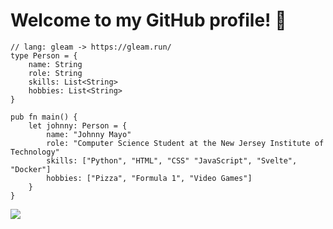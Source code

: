 # Welcome to my GitHub profile! 👋

```gleam
// lang: gleam -> https://gleam.run/
type Person = {
    name: String
    role: String
    skills: List<String>
    hobbies: List<String>
}

pub fn main() {
    let johnny: Person = {
        name: "Johnny Mayo"
        role: "Computer Science Student at the New Jersey Institute of Technology"
        skills: ["Python", "HTML", "CSS" "JavaScript", "Svelte", "Docker"]
        hobbies: ["Pizza", "Formula 1", "Video Games"]
    }
}
```

![](https://github-readme-stats.vercel.app/api/top-langs/?username=johnnymayodev&theme=transparent&layout=compact&hide_border=true)

